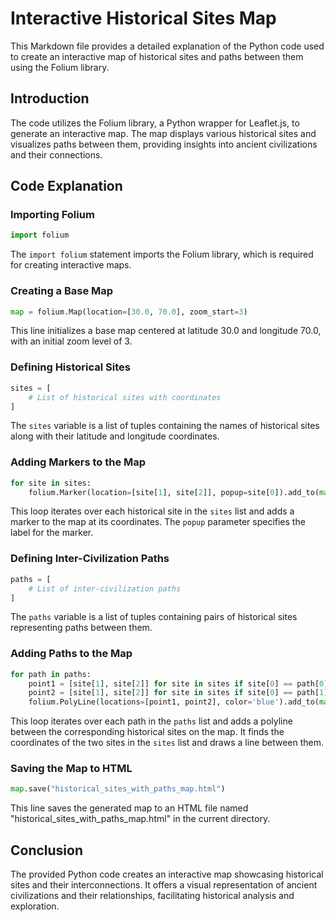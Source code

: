 # Interactive Historical Sites Map

This Markdown file provides a detailed explanation of the Python code used to create an interactive map of historical sites and paths between them using the Folium library.

## Introduction

The code utilizes the Folium library, a Python wrapper for Leaflet.js, to generate an interactive map. The map displays various historical sites and visualizes paths between them, providing insights into ancient civilizations and their connections.

## Code Explanation

### Importing Folium

```python
import folium
```

The `import folium` statement imports the Folium library, which is required for creating interactive maps.

### Creating a Base Map

```python
map = folium.Map(location=[30.0, 70.0], zoom_start=3)
```

This line initializes a base map centered at latitude 30.0 and longitude 70.0, with an initial zoom level of 3.

### Defining Historical Sites

```python
sites = [
    # List of historical sites with coordinates
]
```

The `sites` variable is a list of tuples containing the names of historical sites along with their latitude and longitude coordinates.

### Adding Markers to the Map

```python
for site in sites:
    folium.Marker(location=[site[1], site[2]], popup=site[0]).add_to(map)
```

This loop iterates over each historical site in the `sites` list and adds a marker to the map at its coordinates. The `popup` parameter specifies the label for the marker.

### Defining Inter-Civilization Paths

```python
paths = [
    # List of inter-civilization paths
]
```

The `paths` variable is a list of tuples containing pairs of historical sites representing paths between them.

### Adding Paths to the Map

```python
for path in paths:
    point1 = [site[1], site[2]] for site in sites if site[0] == path[0]][0]
    point2 = [site[1], site[2]] for site in sites if site[0] == path[1]][0]
    folium.PolyLine(locations=[point1, point2], color='blue').add_to(map)
```

This loop iterates over each path in the `paths` list and adds a polyline between the corresponding historical sites on the map. It finds the coordinates of the two sites in the `sites` list and draws a line between them.

### Saving the Map to HTML

```python
map.save("historical_sites_with_paths_map.html")
```

This line saves the generated map to an HTML file named "historical_sites_with_paths_map.html" in the current directory.

## Conclusion

The provided Python code creates an interactive map showcasing historical sites and their interconnections. It offers a visual representation of ancient civilizations and their relationships, facilitating historical analysis and exploration.
